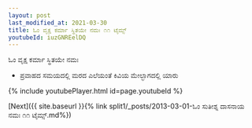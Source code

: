 ```yaml
---
layout: post
last_modified_at: 2021-03-30
title: ಓಂ ವೃಕ್ಷ ಕರ್ಮಾ ಸ್ಥಿತಯೇ ನಮಃ ೧೧ ಟೈಮ್ಸ್
youtubeId: iuzGNREelDQ
---
```

 
 
 ಓಂ ವೃಕ್ಷ ಕರ್ಮಾ ಸ್ಥಿತಯೇ ನಮಃ  
 
 -  ಪ್ರವಾಹದ ಸಮಯದಲ್ಲಿ ಮರದ ಎಲೆಯಂತೆ ಕಿವಿಯ ಮೇಲ್ಭಾಗದಲ್ಲಿ ಯಾರು 
 
  
 
  
 
 
 
 
 
 


{% include youtubePlayer.html id=page.youtubeId %}
 
[Next]({{ site.baseurl }}{% link  split1/_posts/2013-03-01-ಓಂ ಸುತೀಶ್ನ ದಾಸನಾಯ ನಮಃ ೧೧ ಟೈಮ್ಸ್.md%})
 
